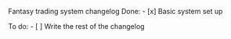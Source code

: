 Fantasy trading system changelog
Done: 
        - [x] Basic system set up

To do:
        - [ ] Write the rest of the changelog
